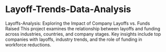 # Layoff-Trends-Data-Analysis
Layoffs-Analysis: Exploring the Impact of Company Layoffs vs. Funds Raised  This project examines the relationship between layoffs and funding across industries, countries, and company stages. Key insights include top companies with layoffs, industry trends, and the role of funding in workforce reductions.
